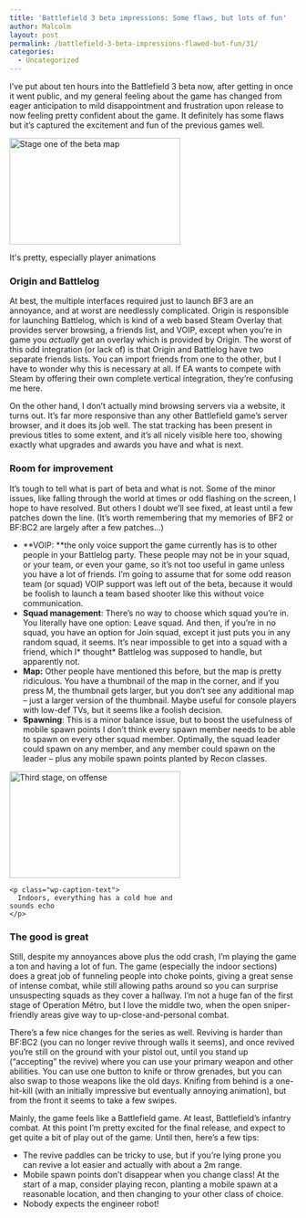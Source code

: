 ```yaml
---
title: 'Battlefield 3 beta impressions: Some flaws, but lots of fun'
author: Malcolm
layout: post
permalink: /battlefield-3-beta-impressions-flawed-but-fun/31/
categories:
  - Uncategorized
---
```

I&#8217;ve put about ten hours into the Battlefield 3 beta now, after getting in once it went public, and my general feeling about the game has changed from eager anticipation to mild disappointment and frustration upon release to now feeling pretty confident about the game. It definitely has some flaws but it&#8217;s captured the excitement and fun of the previous games well.

<div id="attachment_32" style="width: 310px" class="wp-caption alignnone">
  <a href="http://www.malcolmcrum.com/wp/wp-content/uploads/2011/10/bf3outdoors.png"><img class="size-medium wp-image-32" title="Outdoors" src="http://www.malcolmcrum.com/wp/wp-content/uploads/2011/10/bf3outdoors-300x187.png" alt="Stage one of the beta map" width="300" height="187" /></a>
  
  <p class="wp-caption-text">
    It's pretty, especially player animations
  </p>
</div>

### **Origin and Battlelog**

At best, the multiple interfaces required just to launch BF3 are an annoyance, and at worst are needlessly complicated. Origin is responsible for launching Battlelog, which is kind of a web based Steam Overlay that provides server browsing, a friends list, and VOIP, except when you&#8217;re in game you *actually* get an overlay which is provided by Origin. The worst of this odd integration (or lack of) is that Origin and Battlelog have two separate friends lists. You can import friends from one to the other, but I have to wonder why this is necessary at all. If EA wants to compete with Steam by offering their own complete vertical integration, they&#8217;re confusing me here.

On the other hand, I don&#8217;t actually mind browsing servers via a website, it turns out. It&#8217;s far more responsive than any other Battlefield game&#8217;s server browser, and it does its job well. The stat tracking has been present in previous titles to some extent, and it&#8217;s all nicely visible here too, showing exactly what upgrades and awards you have and what is next.

### Room for improvement

It&#8217;s tough to tell what is part of beta and what is not. Some of the minor issues, like falling through the world at times or odd flashing on the screen, I hope to have resolved. But others I doubt we&#8217;ll see fixed, at least until a few patches down the line. (It&#8217;s worth remembering that my memories of BF2 or BF:BC2 are largely after a few patches&#8230;)

  * **VOIP: **the only voice support the game currently has is to other people in your Battlelog party. These people may not be in your squad, or your team, or even your game, so it&#8217;s not too useful in game unless you have a lot of friends. I&#8217;m going to assume that for some odd reason team (or squad) VOIP support was left out of the beta, because it would be foolish to launch a team based shooter like this without voice communication.
  * **Squad management**: There&#8217;s no way to choose which squad you&#8217;re in. You literally have one option: Leave squad. And then, if you&#8217;re in no squad, you have an option for Join squad, except it just puts you in any random squad, it seems. It&#8217;s near impossible to get into a squad with a friend, which I* thought* Battlelog was supposed to handle, but apparently not.
  * **Map:** Other people have mentioned this before, but the map is pretty ridiculous. You have a thumbnail of the map in the corner, and if you press M, the thumbnail gets larger, but you don&#8217;t see any additional map &#8211; just a larger version of the thumbnail. Maybe useful for console players with low-def TVs, but it seems like a foolish decision.
  * **Spawning**: This is a minor balance issue, but to boost the usefulness of mobile spawn points I don&#8217;t think every spawn member needs to be able to spawn on every other squad member. Optimally, the squad leader could spawn on any member, and any member could spawn on the leader &#8211; plus any mobile spawn points planted by Recon classes.

<div>
  <div id="attachment_33" style="width: 310px" class="wp-caption alignnone">
    <a href="http://www.malcolmcrum.com/wp/wp-content/uploads/2011/10/bf3indoors.png"><img class="size-medium wp-image-33" title="Indoors" src="http://www.malcolmcrum.com/wp/wp-content/uploads/2011/10/bf3indoors-300x187.png" alt="Third stage, on offense" width="300" height="187" /></a>
    
    <p class="wp-caption-text">
      Indoors, everything has a cold hue and sounds echo
    </p>
  </div>
</div>

### The good is great

Still, despite my annoyances above plus the odd crash, I&#8217;m playing the game a ton and having a lot of fun. The game (especially the indoor sections) does a great job of funneling people into choke points, giving a great sense of intense combat, while still allowing paths around so you can surprise unsuspecting squads as they cover a hallway. I&#8217;m not a huge fan of the first stage of Operation Métro, but I love the middle two, when the open sniper-friendly areas give way to up-close-and-personal combat.

There&#8217;s a few nice changes for the series as well. Reviving is harder than BF:BC2 (you can no longer revive through walls it seems), and once revived you&#8217;re still on the ground with your pistol out, until you stand up (&#8220;accepting&#8221; the revive) where you can use your primary weapon and other abilities. You can use one button to knife or throw grenades, but you can also swap to those weapons like the old days. Knifing from behind is a one-hit-kill (with an initially impressive but eventually annoying animation), but from the front it seems to take a few swipes.

Mainly, the game feels like a Battlefield game. At least, Battlefield&#8217;s infantry combat. At this point I&#8217;m pretty excited for the final release, and expect to get quite a bit of play out of the game. Until then, here&#8217;s a few tips:

  * The revive paddles can be tricky to use, but if you&#8217;re lying prone you can revive a lot easier and actually with about a 2m range.
  * Mobile spawn points don&#8217;t disappear when you change class! At the start of a map, consider playing recon, planting a mobile spawn at a reasonable location, and then changing to your other class of choice.
  * Nobody expects the engineer robot!